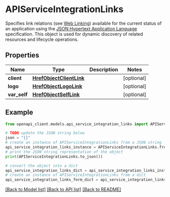 # APIServiceIntegrationLinks

Specifies link relations (see [Web Linking](https://www.rfc-editor.org/rfc/rfc8288)) available for the current status of an application using the [JSON Hypertext Application Language](https://datatracker.ietf.org/doc/html/draft-kelly-json-hal-06) specification. This object is used for dynamic discovery of related resources and lifecycle operations.

## Properties

Name | Type | Description | Notes
------------ | ------------- | ------------- | -------------
**client** | [**HrefObjectClientLink**](HrefObjectClientLink.md) |  | [optional] 
**logo** | [**HrefObjectLogoLink**](HrefObjectLogoLink.md) |  | [optional] 
**var_self** | [**HrefObjectSelfLink**](HrefObjectSelfLink.md) |  | [optional] 

## Example

```python
from openapi_client.models.api_service_integration_links import APIServiceIntegrationLinks

# TODO update the JSON string below
json = "{}"
# create an instance of APIServiceIntegrationLinks from a JSON string
api_service_integration_links_instance = APIServiceIntegrationLinks.from_json(json)
# print the JSON string representation of the object
print(APIServiceIntegrationLinks.to_json())

# convert the object into a dict
api_service_integration_links_dict = api_service_integration_links_instance.to_dict()
# create an instance of APIServiceIntegrationLinks from a dict
api_service_integration_links_form_dict = api_service_integration_links.from_dict(api_service_integration_links_dict)
```
[[Back to Model list]](../README.md#documentation-for-models) [[Back to API list]](../README.md#documentation-for-api-endpoints) [[Back to README]](../README.md)


